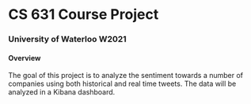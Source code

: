 # CS 631 Course Project
### University of Waterloo W2021

#### Overview

The goal of this project is to analyze the sentiment towards a number of companies using both historical and real time tweets. The data will be analyzed in a Kibana dashboard.

